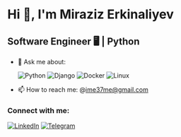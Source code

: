 # Hi 👋, I'm Miraziz Erkinaliyev
## Software Engineer 🖥️ | Python

- 💬 Ask me about:
 
  ![Python](https://img.shields.io/badge/-Python-3776AB?style=flat&logo=python&logoColor=white)
  ![Django](https://img.shields.io/badge/-Django-092E20?style=flat&logo=django&logoColor=white)
  ![Docker](https://img.shields.io/badge/-Docker-2496ED?style=flat&logo=docker&logoColor=white)
  ![Linux](https://img.shields.io/badge/-Linux-FCC624?style=flat&logo=linux&logoColor=black)

- 📫 How to reach me: @ime37me@gmail.com

### Connect with me:
[![LinkedIn](https://img.shields.io/badge/LinkedIn-blue?style=flat&logo=linkedin)](https://www.linkedin.com/in/miraziz-erkinaliyev-8500b22ab/)
[![Telegram](https://img.shields.io/badge/Telegram-blue?style=flat&logo=telegram)](https://t.me/M_E_I_7)
